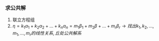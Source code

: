 ### 求公共解
1. 联立方程组
2. $\eta=k_1\alpha_1+k_2\alpha_2+\dots+k_n\alpha_n=m_1\beta_1+m_2\beta+\dots+m_r\beta_r\rightarrow 找出k_1, k_2, \dots, m_1, \dots, m_r的线性关系,丘处公共解系$

